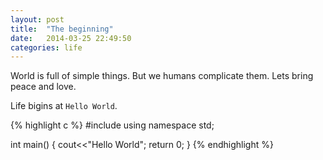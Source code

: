 ```yaml
---
layout: post
title:  "The beginning"
date:   2014-03-25 22:49:50
categories: life
---
```


World is full of simple things. But we humans complicate them. Lets bring peace and love. 

Life bigins at `Hello World`.

{% highlight c %}
#include <iostream>
using namespace std;

int main()
{
	cout<<"Hello World";
	return 0;
}
{% endhighlight %} 